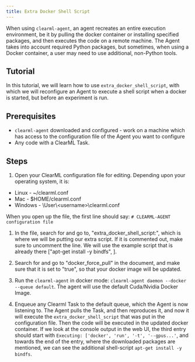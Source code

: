 ```yaml
---
title: Extra Docker Shell Script
---
```


When using `clearml-agent`, an agent recreates an entire execution environment, be it by pulling the docker container or 
installing specified packages, and then executes the code on a remote machine. The Agent takes into account required Python packages, 
but sometimes, when using a Docker container, a user may need to use additional, non-Python tools. 

## Tutorial

In this tutorial, we will learn how to use `extra_docker_shell_script`, with which we will reconfigure an Agent to execute 
a shell script when a docker is started, but before an experiment is run. 

## Prerequisites
* `clearml-agent` downloaded and configured - work on a machine which has access to the configuration file of the Agent
  you want to configure 
* Any code with a ClearML Task. 

## Steps 

1. Open your ClearML configuration file for editing. Depending upon your operating system, it is:
* Linux - ~/clearml.conf
* Mac - $HOME/clearml.conf
* Windows - \\User\\<username\>\\clearml.conf

When you open up the file, the first line should say: `# CLEARML-AGENT configuration file`


1. In the file, search for and go to, "extra_docker_shell_script:", which is where we will be putting our extra script. If
it is commented out, make sure to uncomment the line. We will use the example script that is already there ["apt-get install -y bindfs", ].
   
1. Search for and go to "docker_force_pull" in the document, and make sure that it is set to "true", so that your docker image will 
be updated. 
   
1. Run the `clearml-agent` in docker mode: `clearml-agent daemon --docker --queue default`. The agent  will use the default 
   Cuda/Nvidia Docker Image. 

1. Enqueue any Clearml Task to the default queue, which the Agent is now listening to. The Agent pulls the Task, and then reproduces it, 
   and now it will execute the `extra_docker_shell_script` that was put in the configuration file. Then the code will be
   executed in the updated docker container. If we look at the console output in the web UI, the third entry should start
   with `Executing: ['docker', 'run', '-t', '--gpus...'`, and towards the end of the entry, where the downloaded packages are 
   mentioned, we can see the additional shell-script  `apt-get install -y bindfs`. 
   
